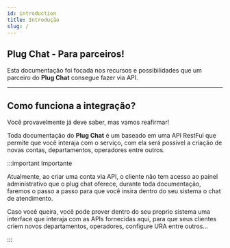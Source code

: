 ```yaml
---
id: introduction
title: Introdução
slug: /
---
```


## Plug Chat - Para parceiros!

Esta documentação foi focada nos recursos e possibilidades que um parceiro do **Plug Chat** consegue fazer via API.

---

## Como funciona a integração?

Você provavelmente já deve saber, mas vamos reafirmar!

Toda documentação do **Plug Chat** é um baseado em uma API RestFul que permite que você interaja com o serviço, com ela será possível a criação de novas contas, departamentos, operadores entre outros.

:::important Importante

Atualmente, ao criar uma conta via API, o cliente não tem acesso ao painel administrativo que o plug chat oferece, durante toda documentação, faremos o passo a passo para que você insira dentro do seu sistema o chat de atendimento.

Caso você queira, você pode prover dentro do seu proprio sistema uma interface que interaja com as APIs fornecidas aqui, para que seus clientes criem novos departamentos, operadores, configure URA entre outros...

:::
